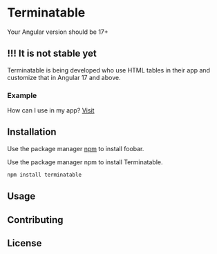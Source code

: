 # Terminatable

Your Angular version should be 17+

## !!! It is not stable yet

Terminatable is being developed who use HTML tables in their app and customize that in Angular 17 and above.

### Example

How can I use in my app? [Visit](https://terminatable.onrender.com)

## Installation

Use the package manager [npm](https://pip.pypa.io/en/stable/) to install foobar.

Use the package manager npm to install Terminatable.

```bash
npm install terminatable
```

## Usage

## Contributing

## License
